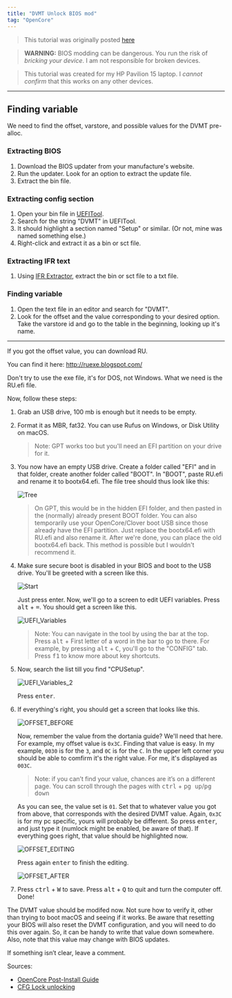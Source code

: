 ```yaml
---
title: "DVMT Unlock BIOS mod"
tag: "OpenCore"
---
```

> This tutorial was originally posted [here](https://gist.github.com/JJTech0130/bd9564858e4cd4f7d94ea4b4657660e2)

> **WARNING:** BIOS modding can be dangerous. You run the risk of *bricking your device*. I am not responsible for broken devices.

> This tutorial was created for my HP Pavilion 15 laptop. I *cannot confirm* that this works on any other devices.

***

## Finding variable
We need to find the offset, varstore, and possible values for the DVMT pre-alloc.

### Extracting BIOS
1. Download the BIOS updater from your manufacture's website.
2. Run the updater. Look for an option to extract the update file.
3. Extract the bin file.

### Extracting config section
1. Open your bin file in [UEFITool](https://github.com/LongSoft/UEFITool/releases).
2. Search for the string "DVMT" in UEFITool.
3. It should highlight a section named "Setup" or similar. (Or not, mine was named something else.)
4. Right-click and extract it as a bin or sct file.

### Extracting IFR text
1. Using [IFR Extractor](https://github.com/LongSoft/Universal-IFR-Extractor/releases), extract the bin or sct file to a txt file.

### Finding variable
1. Open the text file in an editor and search for "DVMT".
2. Look for the offset and the value corresponding to your desired option. Take the varstore id and go to the table in the beginning, looking up it's name.

***

If you got the offset value, you can download RU.

You can find it here: http://ruexe.blogspot.com/

Don't try to use the exe file, it's for DOS, not Windows. What we need is the RU.efi file.

Now, follow these steps:

1. Grab an USB drive, 100 mb is enough but it needs to be empty.

2. Format it as MBR, fat32. You can use Rufus on Windows, or Disk Utility on macOS.
    > Note: GPT works too but you'll need an EFI partition on your drive for it.

3. You now have an empty USB drive. Create a folder called "EFI" and in that folder, create another folder called "BOOT". In "BOOT", paste RU.efi and rename it to bootx64.efi. The file tree should thus look like this:
     
    ![Tree](https://user-images.githubusercontent.com/53275876/132030535-46bd4fca-f1d7-4879-8c48-bf0c6e6085a1.png)
    
    > On GPT, this would be in the hidden EFI folder, and then pasted in the (normally) already present BOOT folder. You can also temporarily use your OpenCore/Clover boot USB since those already have the EFI partition. Just replace the bootx64.efi with RU.efi and also rename it. After we're done, you can place the old bootx64.efi back. This method is possible but I wouldn't recommend it.

4. Make sure secure boot is disabled in your BIOS and boot to the USB drive. You'll be greeted with a screen like this.
    
    ![Start](https://user-images.githubusercontent.com/53275876/132030840-daff26d6-670a-4ce3-a1f4-b453788dc80c.jpg)
    
    Just press enter. Now, we'll go to a screen to edit UEFI variables. Press <kbd>alt</kbd> + <kbd>=</kbd>. You should get a screen like this.
    
    ![UEFI_Variables](https://user-images.githubusercontent.com/53275876/132030991-e232f108-ce64-4f5a-9785-fef6acc8bef9.jpg)
    
    > Note: You can navigate in the tool by using the bar at the top. Press <kbd>alt</kbd> + First letter of a word in the bar to go to there. For example, by pressing <kbd>alt</kbd> + <kbd>C</kbd>, you'll go to the "CONFIG" tab. Press <kbd>f1</kbd> to know more about key shortcuts.

5. Now, search the list till you find "CPUSetup".
    
    ![UEFI_Variables_2](https://user-images.githubusercontent.com/53275876/132031456-98d96d49-87b3-4435-ab5a-0f601e1fdcbd.jpg)
    
    Press <kbd>enter</kbd>.

6. If everything's right, you should get a screen that looks like this.
    
    ![OFFSET_BEFORE](https://user-images.githubusercontent.com/53275876/132031696-8232353e-beb7-44bf-a3c9-da70c59d1815.jpg)
    
    Now, remember the value from the dortania guide? We'll need that here. For example, my offset value is `0x3C`. Finding that value is easy. In my example, `0030` is for the `3`, and `0C` is for the `C`. In the upper left corner you should be able to comfirm it's the right value. For me, it's displayed as `003C`.
    
    > Note: if you can’t find your value, chances are it’s on a different page. You can scroll through the pages with <kbd>ctrl</kbd> + <kbd>pg up</kbd>/<kbd>pg down</kbd>
    
    As you can see, the value set is `01`. Set that to whatever value you got from above, that corresponds with the desired DVMT value. Again, `0x3C` is for my pc specific, yours will probably be different. So press <kbd>enter</kbd>, and just type it (numlock might be enabled, be aware of that). If everything goes right, that value should be highlighted now.
    
    ![OFFSET_EDITING](https://user-images.githubusercontent.com/53275876/132032193-4e411771-dfc6-4eca-8112-2f3561dc366a.jpg)
    
    Press again <kbd>enter</kbd> to finish the editing.
    
    ![OFFSET_AFTER](https://user-images.githubusercontent.com/53275876/132032317-6fc2b414-2b95-4a46-8f9b-1d85e516ea61.jpg)

7. Press <kbd>ctrl</kbd> + <kbd>W</kbd> to save. Press <kbd>alt</kbd> + <kbd>Q</kbd> to quit and turn the computer off. Done!

The DVMT value should be modifed now. Not sure how to verify it, other than trying to boot macOS and seeing if it works. Be aware that resetting your BIOS will also reset the DVMT configuration, and you will need to do this over again. So, it can be handy to write that value down somewhere. Also, note that this value may change with BIOS updates.

If something isn’t clear, leave a comment.

Sources:
 + [OpenCore Post-Install Guide](https://dortania.github.io/OpenCore-Post-Install/misc/msr-lock.html#turning-off-cfg-lock-manually)
 + [CFG Lock unlocking](https://www.reddit.com/r/hackintosh/comments/hz2rtm/cfg_lockunlocking_alternative_method/)
